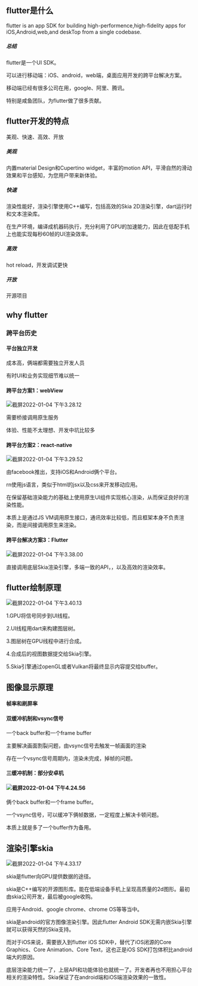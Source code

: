## flutter是什么

flutter is an app SDK for building high-performence,high-fidelity apps for iOS,Android,web,and deskTop from a single codebase.

##### 总结

flutter是一个UI SDK。

可以进行移动端：iOS、android，web端，桌面应用开发的跨平台解决方案。

移动端已经有很多公司在用，google、阿里、腾讯。

特别是咸鱼团队，为flutter做了很多贡献。

## flutter开发的特点

美观、快速、高效、开放

##### 美观

内置material Design和Cupertino widget，丰富的motion API，平滑自然的滑动效果和平台感知，为您用户带来新体验。

##### 快速

渲染性能好，渲染引擎使用C++编写，包括高效的Skia 2D渲染引擎，dart运行时和文本渲染库。

在生产环境，编译成机器码执行，充分利用了GPU的加速能力，因此在低配手机上也能实现每秒60帧的UI渲染效率。

##### 高效

hot reload，开发调试更快

##### 开放

开源项目

## why flutter

### 跨平台历史

#### 平台独立开发

成本高，俩端都需要独立开发人员

有时UI和业务实现细节难以统一

#### 跨平台方案1：webView 

![截屏2022-01-04 下午3.28.12](https://tva1.sinaimg.cn/large/008i3skNly1gy1rai7d40j30xi0rcdjc.jpg)

需要桥接调用原生服务

体验、性能不太理想、开发中坑比较多

#### 跨平台方案2：react-native

![截屏2022-01-04 下午3.29.52](https://tva1.sinaimg.cn/large/008i3skNly1gy1ran4fdbj30wq0mumzm.jpg)

由facebook推出，支持iOS和Android俩个平台。

rn使用js语言，类似于html的jsx以及css来开发移动应用。

在保留基础渲染能力的基础上使用原生UI组件实现核心渲染，从而保证良好的渲染性能。

本质上是通过JS VM调用原生接口，通讯效率比较低，而且框架本身不负责渲染，而是间接调用原生来渲染。

#### 跨平台解决方案3：Flutter

![截屏2022-01-04 下午3.38.00](https://tva1.sinaimg.cn/large/008i3skNly1gy1rar69tbj31780gaabg.jpg)

直接调用底层Skia渲染引擎，多端一致的API，，以及高效的渲染效率。

## flutter绘制原理

![截屏2022-01-04 下午3.40.13](https://tva1.sinaimg.cn/large/008i3skNly1gy1rauots9j30wk0pq759.jpg)

1.GPU将信号同步到UI线程。

2.UI线程用dart来构建图层树。

3.图层树在GPU线程中进行合成。

4.合成后的视图数据提交给Skia引擎。

5.Skia引擎通过openGL或者Vulkan将最终显示内容提交给buffer。

## 图像显示原理

#### 帧率和刷屏率

#### 双缓冲机制和vsync信号

一个back buffer和一个frame buffer

主要解决画面割裂问题，由vsync信号去触发一帧画面的渲染

存在一个vsync信号周期内，渲染未完成，掉帧的问题。

#### 三缓冲机制：部分安卓机

#### ![截屏2022-01-04 下午4.24.56](https://tva1.sinaimg.cn/large/008i3skNly1gy1rb13vpcj30sm0u241k.jpg)

俩个back buffer和一个frame buffer。

一个vsync信号，可以缓冲下俩帧数据，一定程度上解决卡顿问题。

本质上就是多了一个buffer作为备用。

## 渲染引擎skia

![截屏2022-01-04 下午4.33.17](https://tva1.sinaimg.cn/large/008i3skNly1gy1rb50n35j30nq0lq40t.jpg)

skia是flutter向GPU提供数据的途径。

skia是C++编写的开源图形库。能在低端设备手机上呈现高质量的2d图形。最初由skia公司开发，最后被google收购。

应用于Android、google chrome、chrome OS等等当中。

skia是android的官方图像渲染引擎。因此flutter Android SDK无需内嵌Skia引擎就可以获得天然的Skia支持。

而对于iOS来说，需要嵌入到flutter iOS SDK中，替代了iOS闭源的Core Graphics、Core Animation、Core Text，这也正是iOS SDK打包体积比android端大的原因。

底层渲染能力统一了，上层API和功能体验也就统一了。开发者再也不用担心平台相关的渲染特性。Skia保证了在android端和iOS端渲染效果的一致性。
